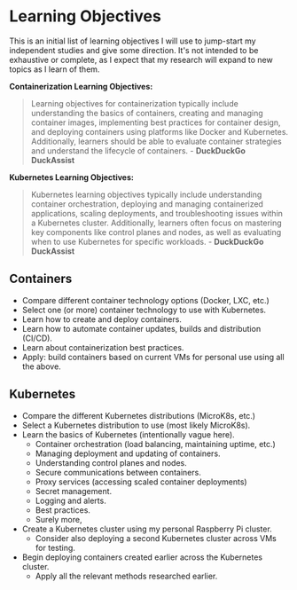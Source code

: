 # Learning Objectives

This is an initial list of learning objectives I will use to jump-start my independent studies and give some direction.  It's not intended to be exhaustive or complete, as I expect that my research will expand to new topics as I learn of them.

**Containerization Learning Objectives:**
> Learning objectives for containerization typically include understanding the basics of containers, creating and managing container images, implementing best practices for container design, and deploying containers using platforms like Docker and Kubernetes. Additionally, learners should be able to evaluate container strategies and understand the lifecycle of containers.  - **DuckDuckGo DuckAssist**

**Kubernetes Learning Objectives:**
> Kubernetes learning objectives typically include understanding container orchestration, deploying and managing containerized applications, scaling deployments, and troubleshooting issues within a Kubernetes cluster. Additionally, learners often focus on mastering key components like control planes and nodes, as well as evaluating when to use Kubernetes for specific workloads. - **DuckDuckGo DuckAssist**

## Containers

- Compare different container technology options (Docker, LXC, etc.)
- Select one (or more) container technology to use with Kubernetes.
- Learn how to create and deploy containers.
- Learn how to automate container updates, builds and distribution (CI/CD).
- Learn about containerization best practices.
- Apply: build containers based on current VMs for personal use using all the above.

## Kubernetes

- Compare the different Kubernetes distributions (MicroK8s, etc.)
- Select a Kubernetes distribution to use (most likely MicroK8s).
- Learn the basics of Kubernetes (intentionally vague here).
  - Container orchestration (load balancing, maintaining uptime, etc.)
  - Managing deployment and updating of containers.
  - Understanding control planes and nodes.
  - Secure communications between containers.
  - Proxy services (accessing scaled container deployments)
  - Secret management.
  - Logging and alerts.
  - Best practices.
  - Surely more,
- Create a Kubernetes cluster using my personal Raspberry Pi cluster.
  - Consider also deploying a second Kubernetes cluster across VMs for testing.
- Begin deploying containers created earlier across the Kubernetes cluster.
  - Apply all the relevant methods researched earlier.
